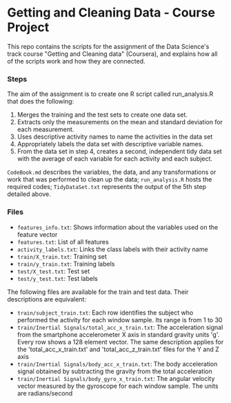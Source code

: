 # Getting and Cleaning Data - Course Project
This repo contains the scripts for the assignment of the Data Science's track course "Getting and Cleaning data" (Coursera), and explains how all of the scripts work and how they are connected.

### Steps
The aim of the assignment is to create one R script called run_analysis.R that does the following:
1)	Merges the training and the test sets to create one data set.
2)	Extracts only the measurements on the mean and standard deviation for each measurement.
3)	Uses descriptive activity names to name the activities in the data set
4)	Appropriately labels the data set with descriptive variable names.
5)	From the data set in step 4, creates a second, independent tidy data set with the average of each variable for each activity and each subject.

`CodeBook.md` describes the variables, the data, and any transformations or work that was performed to clean up the data;
`run_analysis.R` hosts the required codes;
`TidyDataSet.txt` represents the output of the 5th step detailed above. 

### Files
+ `features_info.txt`: Shows information about the variables used on the feature vector
+ `features.txt`: List of all features
+ `activity_labels.txt`: Links the class labels with their activity name
+ `train/X_train.txt`: Training set
+ `train/y_train.txt`: Training labels
+ `test/X_test.txt`: Test set
+ `test/y_test.txt`: Test labels

The following files are available for the train and test data. Their descriptions are equivalent: 
+ `train/subject_train.txt`: Each row identifies the subject who performed the activity for each window sample. Its range is from 1 to 30
+ `train/Inertial Signals/total_acc_x_train.txt`: The acceleration signal from the smartphone accelerometer X axis in standard gravity units 'g'. Every row shows a 128 element vector. The same description applies for the 'total_acc_x_train.txt' and 'total_acc_z_train.txt' files for the Y and Z axis 
+ `train/Inertial Signals/body_acc_x_train.txt`: The body acceleration signal obtained by subtracting the gravity from the total acceleration
+ `train/Inertial Signals/body_gyro_x_train.txt`: The angular velocity vector measured by the gyroscope for each window sample. The units are radians/second

